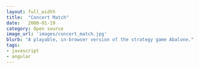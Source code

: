```yaml
---
layout: full_width
title:  "Concert Match"
date:   2000-01-19
category: Open source
image_url: 'images/concert_match.jpg'
blurb: "A playable, in-browser version of the strategy game Abalone."
tags:
- javascript
- angular
---
```


